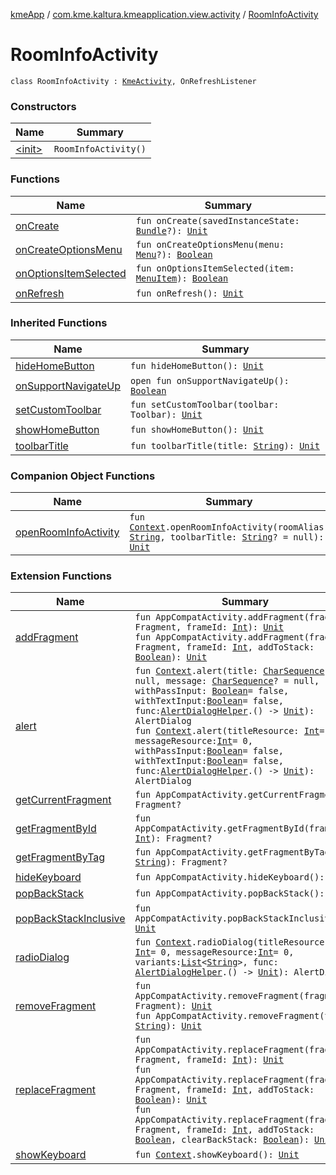 [kmeApp](../../index.md) / [com.kme.kaltura.kmeapplication.view.activity](../index.md) / [RoomInfoActivity](./index.md)

# RoomInfoActivity

`class RoomInfoActivity : `[`KmeActivity`](../-kme-activity/index.md)`, OnRefreshListener`

### Constructors

| Name | Summary |
|---|---|
| [&lt;init&gt;](-init-.md) | `RoomInfoActivity()` |

### Functions

| Name | Summary |
|---|---|
| [onCreate](on-create.md) | `fun onCreate(savedInstanceState: `[`Bundle`](https://developer.android.com/reference/android/os/Bundle.html)`?): `[`Unit`](https://kotlinlang.org/api/latest/jvm/stdlib/kotlin/-unit/index.html) |
| [onCreateOptionsMenu](on-create-options-menu.md) | `fun onCreateOptionsMenu(menu: `[`Menu`](https://developer.android.com/reference/android/view/Menu.html)`?): `[`Boolean`](https://kotlinlang.org/api/latest/jvm/stdlib/kotlin/-boolean/index.html) |
| [onOptionsItemSelected](on-options-item-selected.md) | `fun onOptionsItemSelected(item: `[`MenuItem`](https://developer.android.com/reference/android/view/MenuItem.html)`): `[`Boolean`](https://kotlinlang.org/api/latest/jvm/stdlib/kotlin/-boolean/index.html) |
| [onRefresh](on-refresh.md) | `fun onRefresh(): `[`Unit`](https://kotlinlang.org/api/latest/jvm/stdlib/kotlin/-unit/index.html) |

### Inherited Functions

| Name | Summary |
|---|---|
| [hideHomeButton](../-kme-activity/hide-home-button.md) | `fun hideHomeButton(): `[`Unit`](https://kotlinlang.org/api/latest/jvm/stdlib/kotlin/-unit/index.html) |
| [onSupportNavigateUp](../-kme-activity/on-support-navigate-up.md) | `open fun onSupportNavigateUp(): `[`Boolean`](https://kotlinlang.org/api/latest/jvm/stdlib/kotlin/-boolean/index.html) |
| [setCustomToolbar](../-kme-activity/set-custom-toolbar.md) | `fun setCustomToolbar(toolbar: Toolbar): `[`Unit`](https://kotlinlang.org/api/latest/jvm/stdlib/kotlin/-unit/index.html) |
| [showHomeButton](../-kme-activity/show-home-button.md) | `fun showHomeButton(): `[`Unit`](https://kotlinlang.org/api/latest/jvm/stdlib/kotlin/-unit/index.html) |
| [toolbarTitle](../-kme-activity/toolbar-title.md) | `fun toolbarTitle(title: `[`String`](https://kotlinlang.org/api/latest/jvm/stdlib/kotlin/-string/index.html)`): `[`Unit`](https://kotlinlang.org/api/latest/jvm/stdlib/kotlin/-unit/index.html) |

### Companion Object Functions

| Name | Summary |
|---|---|
| [openRoomInfoActivity](open-room-info-activity.md) | `fun `[`Context`](https://developer.android.com/reference/android/content/Context.html)`.openRoomInfoActivity(roomAlias: `[`String`](https://kotlinlang.org/api/latest/jvm/stdlib/kotlin/-string/index.html)`, toolbarTitle: `[`String`](https://kotlinlang.org/api/latest/jvm/stdlib/kotlin/-string/index.html)`? = null): `[`Unit`](https://kotlinlang.org/api/latest/jvm/stdlib/kotlin/-unit/index.html) |

### Extension Functions

| Name | Summary |
|---|---|
| [addFragment](../../com.kme.kaltura.kmeapplication.util.extensions/androidx.appcompat.app.-app-compat-activity/add-fragment.md) | `fun AppCompatActivity.addFragment(fragment: Fragment, frameId: `[`Int`](https://kotlinlang.org/api/latest/jvm/stdlib/kotlin/-int/index.html)`): `[`Unit`](https://kotlinlang.org/api/latest/jvm/stdlib/kotlin/-unit/index.html)<br>`fun AppCompatActivity.addFragment(fragment: Fragment, frameId: `[`Int`](https://kotlinlang.org/api/latest/jvm/stdlib/kotlin/-int/index.html)`, addToStack: `[`Boolean`](https://kotlinlang.org/api/latest/jvm/stdlib/kotlin/-boolean/index.html)`): `[`Unit`](https://kotlinlang.org/api/latest/jvm/stdlib/kotlin/-unit/index.html) |
| [alert](../../com.kme.kaltura.kmeapplication.util.extensions/android.content.-context/alert.md) | `fun `[`Context`](https://developer.android.com/reference/android/content/Context.html)`.alert(title: `[`CharSequence`](https://kotlinlang.org/api/latest/jvm/stdlib/kotlin/-char-sequence/index.html)`? = null, message: `[`CharSequence`](https://kotlinlang.org/api/latest/jvm/stdlib/kotlin/-char-sequence/index.html)`? = null, withPassInput: `[`Boolean`](https://kotlinlang.org/api/latest/jvm/stdlib/kotlin/-boolean/index.html)` = false, withTextInput: `[`Boolean`](https://kotlinlang.org/api/latest/jvm/stdlib/kotlin/-boolean/index.html)` = false, func: `[`AlertDialogHelper`](../../com.kme.kaltura.kmeapplication.util.extensions/-alert-dialog-helper/index.md)`.() -> `[`Unit`](https://kotlinlang.org/api/latest/jvm/stdlib/kotlin/-unit/index.html)`): AlertDialog`<br>`fun `[`Context`](https://developer.android.com/reference/android/content/Context.html)`.alert(titleResource: `[`Int`](https://kotlinlang.org/api/latest/jvm/stdlib/kotlin/-int/index.html)` = 0, messageResource: `[`Int`](https://kotlinlang.org/api/latest/jvm/stdlib/kotlin/-int/index.html)` = 0, withPassInput: `[`Boolean`](https://kotlinlang.org/api/latest/jvm/stdlib/kotlin/-boolean/index.html)` = false, withTextInput: `[`Boolean`](https://kotlinlang.org/api/latest/jvm/stdlib/kotlin/-boolean/index.html)` = false, func: `[`AlertDialogHelper`](../../com.kme.kaltura.kmeapplication.util.extensions/-alert-dialog-helper/index.md)`.() -> `[`Unit`](https://kotlinlang.org/api/latest/jvm/stdlib/kotlin/-unit/index.html)`): AlertDialog` |
| [getCurrentFragment](../../com.kme.kaltura.kmeapplication.util.extensions/androidx.appcompat.app.-app-compat-activity/get-current-fragment.md) | `fun AppCompatActivity.getCurrentFragment(): Fragment?` |
| [getFragmentById](../../com.kme.kaltura.kmeapplication.util.extensions/androidx.appcompat.app.-app-compat-activity/get-fragment-by-id.md) | `fun AppCompatActivity.getFragmentById(frameId: `[`Int`](https://kotlinlang.org/api/latest/jvm/stdlib/kotlin/-int/index.html)`): Fragment?` |
| [getFragmentByTag](../../com.kme.kaltura.kmeapplication.util.extensions/androidx.appcompat.app.-app-compat-activity/get-fragment-by-tag.md) | `fun AppCompatActivity.getFragmentByTag(tag: `[`String`](https://kotlinlang.org/api/latest/jvm/stdlib/kotlin/-string/index.html)`): Fragment?` |
| [hideKeyboard](../../com.kme.kaltura.kmeapplication.util.extensions/androidx.appcompat.app.-app-compat-activity/hide-keyboard.md) | `fun AppCompatActivity.hideKeyboard(): `[`Unit`](https://kotlinlang.org/api/latest/jvm/stdlib/kotlin/-unit/index.html) |
| [popBackStack](../../com.kme.kaltura.kmeapplication.util.extensions/androidx.appcompat.app.-app-compat-activity/pop-back-stack.md) | `fun AppCompatActivity.popBackStack(): `[`Unit`](https://kotlinlang.org/api/latest/jvm/stdlib/kotlin/-unit/index.html) |
| [popBackStackInclusive](../../com.kme.kaltura.kmeapplication.util.extensions/androidx.appcompat.app.-app-compat-activity/pop-back-stack-inclusive.md) | `fun AppCompatActivity.popBackStackInclusive(): `[`Unit`](https://kotlinlang.org/api/latest/jvm/stdlib/kotlin/-unit/index.html) |
| [radioDialog](../../com.kme.kaltura.kmeapplication.util.extensions/android.content.-context/radio-dialog.md) | `fun `[`Context`](https://developer.android.com/reference/android/content/Context.html)`.radioDialog(titleResource: `[`Int`](https://kotlinlang.org/api/latest/jvm/stdlib/kotlin/-int/index.html)` = 0, messageResource: `[`Int`](https://kotlinlang.org/api/latest/jvm/stdlib/kotlin/-int/index.html)` = 0, variants: `[`List`](https://kotlinlang.org/api/latest/jvm/stdlib/kotlin.collections/-list/index.html)`<`[`String`](https://kotlinlang.org/api/latest/jvm/stdlib/kotlin/-string/index.html)`>, func: `[`AlertDialogHelper`](../../com.kme.kaltura.kmeapplication.util.extensions/-alert-dialog-helper/index.md)`.() -> `[`Unit`](https://kotlinlang.org/api/latest/jvm/stdlib/kotlin/-unit/index.html)`): AlertDialog` |
| [removeFragment](../../com.kme.kaltura.kmeapplication.util.extensions/androidx.appcompat.app.-app-compat-activity/remove-fragment.md) | `fun AppCompatActivity.removeFragment(fragment: Fragment): `[`Unit`](https://kotlinlang.org/api/latest/jvm/stdlib/kotlin/-unit/index.html)<br>`fun AppCompatActivity.removeFragment(tag: `[`String`](https://kotlinlang.org/api/latest/jvm/stdlib/kotlin/-string/index.html)`): `[`Unit`](https://kotlinlang.org/api/latest/jvm/stdlib/kotlin/-unit/index.html) |
| [replaceFragment](../../com.kme.kaltura.kmeapplication.util.extensions/androidx.appcompat.app.-app-compat-activity/replace-fragment.md) | `fun AppCompatActivity.replaceFragment(fragment: Fragment, frameId: `[`Int`](https://kotlinlang.org/api/latest/jvm/stdlib/kotlin/-int/index.html)`): `[`Unit`](https://kotlinlang.org/api/latest/jvm/stdlib/kotlin/-unit/index.html)<br>`fun AppCompatActivity.replaceFragment(fragment: Fragment, frameId: `[`Int`](https://kotlinlang.org/api/latest/jvm/stdlib/kotlin/-int/index.html)`, addToStack: `[`Boolean`](https://kotlinlang.org/api/latest/jvm/stdlib/kotlin/-boolean/index.html)`): `[`Unit`](https://kotlinlang.org/api/latest/jvm/stdlib/kotlin/-unit/index.html)<br>`fun AppCompatActivity.replaceFragment(fragment: Fragment, frameId: `[`Int`](https://kotlinlang.org/api/latest/jvm/stdlib/kotlin/-int/index.html)`, addToStack: `[`Boolean`](https://kotlinlang.org/api/latest/jvm/stdlib/kotlin/-boolean/index.html)`, clearBackStack: `[`Boolean`](https://kotlinlang.org/api/latest/jvm/stdlib/kotlin/-boolean/index.html)`): `[`Unit`](https://kotlinlang.org/api/latest/jvm/stdlib/kotlin/-unit/index.html) |
| [showKeyboard](../../com.kme.kaltura.kmeapplication.util.extensions/android.content.-context/show-keyboard.md) | `fun `[`Context`](https://developer.android.com/reference/android/content/Context.html)`.showKeyboard(): `[`Unit`](https://kotlinlang.org/api/latest/jvm/stdlib/kotlin/-unit/index.html) |
